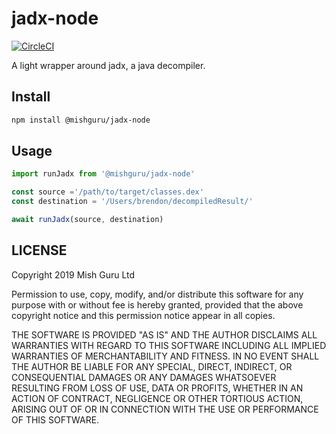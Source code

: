# jadx-node

[![CircleCI](https://circleci.com/gh/mishguruorg/jadx-node/tree/master.svg?style=svg)](https://circleci.com/gh/mishguruorg/jadx-node/tree/master)

A light wrapper around jadx, a java decompiler.


## Install

```bash
npm install @mishguru/jadx-node
```

## Usage

```javascript
import runJadx from '@mishguru/jadx-node'

const source ='/path/to/target/classes.dex'
const destination = '/Users/brendon/decompiledResult/'

await runJadx(source, destination)
```

## LICENSE

Copyright 2019 Mish Guru Ltd

Permission to use, copy, modify, and/or distribute this software for any purpose 
with or without fee is hereby granted, provided that the above copyright notice 
and this permission notice appear in all copies.

THE SOFTWARE IS PROVIDED "AS IS" AND THE AUTHOR DISCLAIMS ALL WARRANTIES WITH 
REGARD TO THIS SOFTWARE INCLUDING ALL IMPLIED WARRANTIES OF MERCHANTABILITY AND 
FITNESS. IN NO EVENT SHALL THE AUTHOR BE LIABLE FOR ANY SPECIAL, DIRECT, 
INDIRECT, OR CONSEQUENTIAL DAMAGES OR ANY DAMAGES WHATSOEVER RESULTING FROM 
LOSS OF USE, DATA OR PROFITS, WHETHER IN AN ACTION OF CONTRACT, NEGLIGENCE OR 
OTHER TORTIOUS ACTION, ARISING OUT OF OR IN CONNECTION WITH THE USE OR 
PERFORMANCE OF THIS SOFTWARE.
